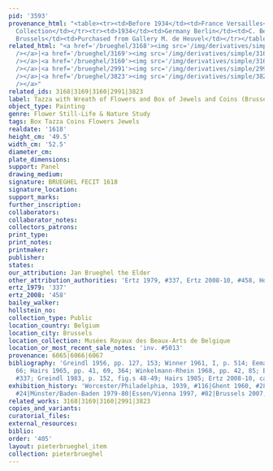 ```yaml
---
pid: '3593'
provenance_html: "<table><tr><td>Before 1934</td><td>France Versailles</td><td>Private
  Collection</td></tr><tr><td>1934</td><td>Germany Berlin</td><td>C. Benedict Gallery</td></tr><tr><td>1934</td><td>Belgium
  Brussels</td><td>Purchased from Gallery M. de Heuvel</td></tr></table>"
related_html: "<a href='/brueghel/3168'><img src='/img/derivatives/simple/3168/thumbnail.jpg'
  /></a>|<a href='/brueghel/3169'><img src='/img/derivatives/simple/3169/thumbnail.jpg'
  /></a>|<a href='/brueghel/3160'><img src='/img/derivatives/simple/3160/thumbnail.jpg'
  /></a>|<a href='/brueghel/2991'><img src='/img/derivatives/simple/2991/thumbnail.jpg'
  /></a>|<a href='/brueghel/3823'><img src='/img/derivatives/simple/3823/thumbnail.jpg'
  /></a>"
related_ids: 3168|3169|3160|2991|3823
label: Tazza with Wreath of Flowers and Box of Jewels and Coins (Brussels)
object_type: Painting
genre: Flower Still-Life & Nature Study
tags: Box Tazza Coins Flowers Jewels
realdate: '1618'
height_cm: '49.5'
width_cm: '52.5'
diameter_cm:
plate_dimensions:
support: Panel
drawing_medium:
signature: BRUEGHEL FECIT 1618
signature_location:
support_marks:
further_inscription:
collaborators:
collaborator_notes:
collectors_patrons:
print_type:
print_notes:
printmaker:
publisher:
states:
our_attribution: Jan Brueghel the Elder
other_attribution_authorities: 'Ertz 1979, #337, Ertz 2008-10, #458, Honig database'
ertz_1979: '337'
ertz_2008: '458'
bailey_walker:
hollstein_no:
collection_type: Public
location_country: Belgium
location_city: Brussels
location_collection: Musées Royaux des Beaux-Arts de Belgique
location_or_most_recent_sale_notes: 'inv. #5013'
provenance: 6065|6066|6067
bibliography: 'Greindl 1956, pp. 127, 153; Winner 1961, I, p. 514; Eemans 1964, p.
  66; Hairs 1965, pp. 41, 69, 364; Winkelmann-Rhein 1968, pp. 42, 85; Ertz 1979, cat.
  #337; Greindl 1983, p. 152, fig.s 48-49; Hairs 1985; Ertz 2008-10, cat. #458'
exhibition_history: 'Worcester/Philadelphia, 1939, #116|Ghent 1960, #28|Brussels 1965,
  #24|Münster/Baden-Baden 1979-80|Essen/Vienna 1997, #82|Brussels 2007, #26'
related_works: 3168|3169|3160|2991|3823
copies_and_variants:
curatorial_files:
external_resources:
biblio:
order: '405'
layout: pieterbrueghel_item
collection: pieterbrueghel
---
```

